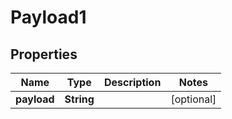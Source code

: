 
# Payload1

## Properties
Name | Type | Description | Notes
------------ | ------------- | ------------- | -------------
**payload** | **String** |  |  [optional]



